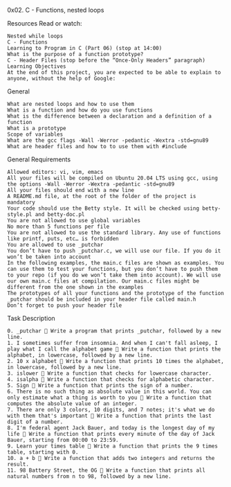 0x02. C - Functions, nested loops

Resources
Read or watch:

    Nested while loops
    C - Functions
    Learning to Program in C (Part 06) (stop at 14:00)
    What is the purpose of a function prototype?
    C - Header Files (stop before the “Once-Only Headers” paragraph)
    Learning Objectives
    At the end of this project, you are expected to be able to explain to anyone, without the help of Google:

General

    What are nested loops and how to use them
    What is a function and how do you use functions
    What is the difference between a declaration and a definition of a function
    What is a prototype
    Scope of variables
    What are the gcc flags -Wall -Werror -pedantic -Wextra -std=gnu89
    What are header files and how to to use them with #include

General Requirements

    Allowed editors: vi, vim, emacs
    All your files will be compiled on Ubuntu 20.04 LTS using gcc, using the options -Wall -Werror -Wextra -pedantic -std=gnu89
    All your files should end with a new line
    A README.md file, at the root of the folder of the project is mandatory
    Your code should use the Betty style. It will be checked using betty-style.pl and betty-doc.pl
    You are not allowed to use global variables
    No more than 5 functions per file
    You are not allowed to use the standard library. Any use of functions like printf, puts, etc… is forbidden
    You are allowed to use _putchar
    You don’t have to push _putchar.c, we will use our file. If you do it won’t be taken into account
    In the following examples, the main.c files are shown as examples. You can use them to test your functions, but you don’t have to push them to your repo (if you do we won’t take them into account). We will use our own main.c files at compilation. Our main.c files might be different from the one shown in the examples
    The prototypes of all your functions and the prototype of the function _putchar should be included in your header file called main.h
    Don’t forget to push your header file

Task Description

    0. _putchar  Write a program that prints _putchar, followed by a new line.
    1. I sometimes suffer from insomnia. And when I can't fall asleep, I play what I call the alphabet game  Write a function that prints the alphabet, in lowercase, followed by a new line.
    2. 10 x alphabet  Write a function that prints 10 times the alphabet, in lowercase, followed by a new line.
    3. islower  Write a function that checks for lowercase character.
    4. isalpha  Write a function that checks for alphabetic character.
    5. Sign  Write a function that prints the sign of a number.
    6. There is no such thing as absolute value in this world. You can only estimate what a thing is worth to you  Write a function that computes the absolute value of an integer.
    7. There are only 3 colors, 10 digits, and 7 notes; it's what we do with them that's important  Write a function that prints the last digit of a number.
    8. I'm federal agent Jack Bauer, and today is the longest day of my life  Write a function that prints every minute of the day of Jack Bauer, starting from 00:00 to 23:59.
    9. Learn your times table  Write a function that prints the 9 times table, starting with 0.
    10. a + b  Write a function that adds two integers and returns the result.
    11. 98 Battery Street, the OG  Write a function that prints all natural numbers from n to 98, followed by a new line.
